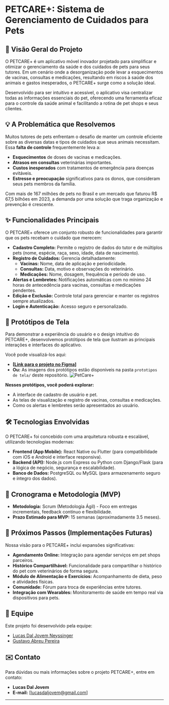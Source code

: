# PETCARE+: Sistema de Gerenciamento de Cuidados para Pets

## 🚀 Visão Geral do Projeto

O PETCARE+ é um aplicativo móvel inovador projetado para simplificar e otimizar o gerenciamento da saúde e dos cuidados de pets para seus tutores. Em um cenário onde a desorganização pode levar a esquecimentos de vacinas, consultas e medicações, resultando em riscos à saúde dos animais e gastos inesperados, o PETCARE+ surge como a solução ideal.

Desenvolvido para ser intuitivo e acessível, o aplicativo visa centralizar todas as informações essenciais do pet, oferecendo uma ferramenta eficaz para o controle da saúde animal e facilitando a rotina de pet shops e seus clientes.

## 💡 A Problemática que Resolvemos

Muitos tutores de pets enfrentam o desafio de manter um controle eficiente sobre as diversas datas e tipos de cuidados que seus animais necessitam. Essa **falta de controle** frequentemente leva a:
* **Esquecimentos** de doses de vacinas e medicações.
* **Atrasos em consultas** veterinárias importantes.
* **Custos inesperados** com tratamentos de emergência para doenças evitáveis.
* **Estresse e preocupação** significativos para os donos, que consideram seus pets membros da família.

Com mais de 167 milhões de pets no Brasil e um mercado que faturou R$ 67,5 bilhões em 2023, a demanda por uma solução que traga organização e prevenção é crescente.

## ✨ Funcionalidades Principais

O PETCARE+ oferece um conjunto robusto de funcionalidades para garantir que os pets recebam o cuidado que merecem:

* **Cadastro Completo:** Permite o registro de dados do tutor e de múltiplos pets (nome, espécie, raça, sexo, idade, data de nascimento).
* **Registro de Cuidados:** Gerencia detalhadamente:
    * **Vacinas:** Nome, data de aplicação e periodicidade.
    * **Consultas:** Data, motivo e observações do veterinário.
    * **Medicações:** Nome, dosagem, frequência e período de uso.
* **Alertas e Lembretes:** Notificações automáticas com no mínimo 24 horas de antecedência para vacinas, consultas e medicações pendentes.
* **Edição e Exclusão:** Controle total para gerenciar e manter os registros sempre atualizados.
* **Login e Autenticação:** Acesso seguro e personalizado.

## 🎨 Protótipos de Tela

Para demonstrar a experiência do usuário e o design intuitivo do PETCARE+, desenvolvemos protótipos de tela que ilustram as principais interações e interfaces do aplicativo.

Você pode visualizá-los aqui:

* **[[Link para o projeto no Figma](https://www.figma.com/design/FTy6R2KWN6HAiE0CxvtB8g/PetCare-?node-id=0-1&t=tYK2QZVma8bwxcdi-1)]**
* **Ou:** As imagens dos protótipos estão disponíveis na pasta `prototipos de tela/` deste repositório.
![PetCare+](https://github.com/user-attachments/assets/9adb2f96-b0b1-43b5-9e27-c8cf761764c0)

**Nesses protótipos, você poderá explorar:**
* A interface de cadastro de usuário e pet.
* As telas de visualização e registro de vacinas, consultas e medicações.
* Como os alertas e lembretes serão apresentados ao usuário.

## 🛠️ Tecnologias Envolvidas

O PETCARE+ foi concebido com uma arquitetura robusta e escalável, utilizando tecnologias modernas:

* **Frontend (App Mobile):** React Native ou Flutter (para compatibilidade com iOS e Android e interface responsiva).
* **Backend (API):** Node.js com Express ou Python com Django/Flask (para a lógica de negócio, segurança e escalabilidade).
* **Banco de Dados:** PostgreSQL ou MySQL (para armazenamento seguro e íntegro dos dados).

## 📅 Cronograma e Metodologia (MVP)

* **Metodologia:** Scrum (Metodologia Ágil) - Foco em entregas incrementais, feedback contínuo e flexibilidade.
* **Prazo Estimado para MVP:** 15 semanas (aproximadamente 3.5 meses).

## 🚀 Próximos Passos (Implementações Futuras)

Nossa visão para o PETCARE+ inclui expansões significativas:

* **Agendamento Online:** Integração para agendar serviços em pet shops parceiros.
* **Histórico Compartilhável:** Funcionalidade para compartilhar o histórico do pet com veterinários de forma segura.
* **Módulo de Alimentação e Exercícios:** Acompanhamento de dieta, peso e atividades físicas.
* **Comunidade:** Fórum para troca de experiências entre tutores.
* **Integração com Wearables:** Monitoramento de saúde em tempo real via dispositivos para pets.

## 🤝 Equipe

Este projeto foi desenvolvido pela equipe:

- [Lucas Dal Jovem Neyssinger](https://github.com/lucasdaljovem)
- [Gustavo Abreu Pereira](https://github.com/GustavoAbreuuu)

## ✉️ Contato

Para dúvidas ou mais informações sobre o projeto PETCARE+, entre em contato:
* **Lucas Dal Jovem**
* **E-mail:** [lucasdaljovem@gmail.com]

---
